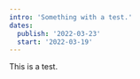 ```yaml
---
intro: 'Something with a test.'
dates:
  publish: '2022-03-23'
  start: '2022-03-19'
---
```


This is a test.
